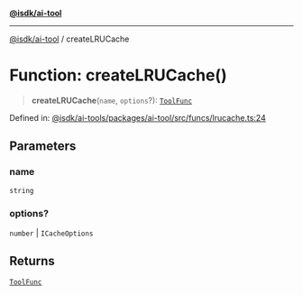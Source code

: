 [**@isdk/ai-tool**](../README.md)

***

[@isdk/ai-tool](../globals.md) / createLRUCache

# Function: createLRUCache()

> **createLRUCache**(`name`, `options`?): [`ToolFunc`](../classes/ToolFunc.md)

Defined in: [@isdk/ai-tools/packages/ai-tool/src/funcs/lrucache.ts:24](https://github.com/isdk/ai-tool.js/blob/4ebf370aaec9c78535cb40ffc19656d7bddcb145/src/funcs/lrucache.ts#L24)

## Parameters

### name

`string`

### options?

`number` | `ICacheOptions`

## Returns

[`ToolFunc`](../classes/ToolFunc.md)
